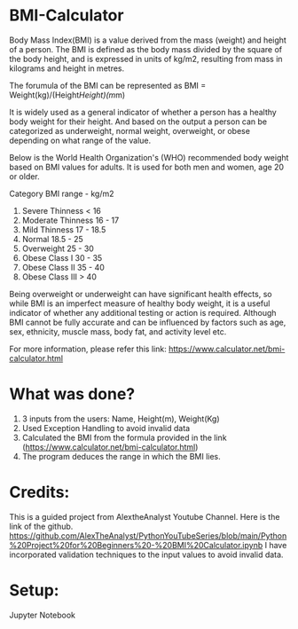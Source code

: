 # BMI-Calculator

Body Mass Index(BMI) is a value derived from the mass (weight) and height of a person. The BMI is defined as the body mass divided by the square of the body height, and is expressed in units of kg/m2, resulting from mass in kilograms and height in metres.

The forumula of the BMI can be represented as BMI = Weight(kg)/(Height*Height)(m*m)

It is widely used as a general indicator of whether a person has a healthy body weight for their height. And based on the output a person can be categorized as underweight, normal weight, overweight, or obese depending on what range of the value.

Below is the World Health Organization's (WHO) recommended body weight based on BMI values for adults. It is used for both men and women, age 20 or older.

 
Category	BMI range - kg/m2
1. Severe Thinness	< 16
2. Moderate Thinness	16 - 17
3. Mild Thinness	17 - 18.5
4. Normal	18.5 - 25
5. Overweight	25 - 30
6. Obese Class I	30 - 35
7. Obese Class II	35 - 40
8. Obese Class III	> 40


Being overweight or underweight can have significant health effects, so while BMI is an imperfect measure of healthy body weight, it is a useful indicator of whether any additional testing or action is required. Although BMI cannot be fully accurate and can be influenced by factors such as age, sex, ethnicity, muscle mass, body fat, and activity level etc.

For more information, please refer this link: https://www.calculator.net/bmi-calculator.html

# What was done?

1. 3 inputs from the users: Name, Height(m), Weight(Kg)
2. Used Exception Handling to avoid invalid data
3. Calculated the BMI from the formula provided in the link (https://www.calculator.net/bmi-calculator.html)
4. The program deduces the range in which the BMI lies. 

# Credits:

This is a guided project from AlextheAnalyst Youtube Channel. Here is the link of the github. https://github.com/AlexTheAnalyst/PythonYouTubeSeries/blob/main/Python%20Project%20for%20Beginners%20-%20BMI%20Calculator.ipynb
I have incorporated validation techniques to the input values to avoid invalid data.

# Setup: 

  Jupyter Notebook 
